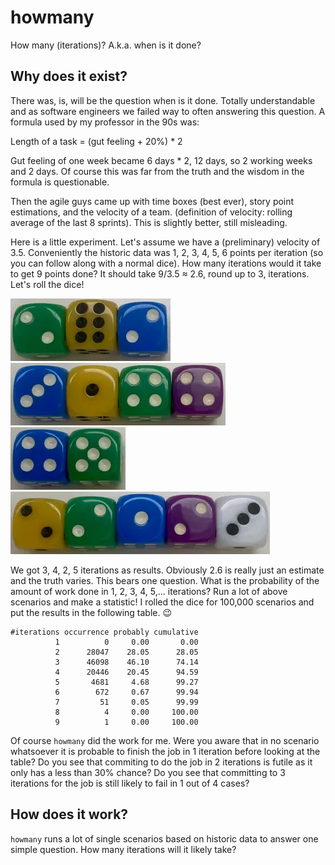 # howmany
How many (iterations)? A.k.a. when is it done?

## Why does it exist?
There was, is, will be the question when is it done.
Totally understandable and as software engineers we failed way to often
answering this question.
A formula used by my professor in the 90s was:

Length of a task = (gut feeling + 20%) * 2

Gut feeling of one week became 6 days * 2, 12 days, so 2 working weeks and
2 days. Of course this was far from the truth and the wisdom in the formula
is questionable.

Then the agile guys came up with time boxes (best ever), story point
estimations, and the velocity of a team. (definition of velocity: rolling
average of the last 8 sprints). This is slightly better, still misleading.

Here is a little experiment. Let's assume we have a (preliminary) velocity of
3.5. Conveniently the historic data was 1, 2, 3, 4, 5, 6 points per iteration
(so you can follow along with a normal dice). How many iterations would it take
to get 9 points done? It should take 9/3.5 ≈ 2.6, round up to 3, iterations.
Let's roll the dice!

![rolled dice 2,6,2](assets/262.webp)
![rolled dice 3,1,4,4](assets/3144.webp)
![rolled dice 4,5](assets/45.webp)
![rolled dice 2,2,1,2,3](assets/22123.webp)

We got 3, 4, 2, 5 iterations as results. Obviously 2.6 is really just an
estimate and the truth varies. This bears one question.
What is the probability of the amount of work done in 1, 2, 3, 4, 5,...
iterations? Run a lot of above scenarios and make a statistic!
I rolled the dice for 100,000 scenarios and put the results in the following
table. 😉

```
#iterations occurrence probably cumulative
          1          0     0.00       0.00
          2      28047    28.05      28.05
          3      46098    46.10      74.14
          4      20446    20.45      94.59
          5       4681     4.68      99.27
          6        672     0.67      99.94
          7         51     0.05      99.99
          8          4     0.00     100.00
          9          1     0.00     100.00
```

Of course `howmany` did the work for me. Were you aware that in no scenario
whatsoever it is probable to finish the job in 1 iteration before looking at
the table? Do you see that commiting to do the job in 2 iterations is futile as
it only has a less than 30% chance? Do you see that committing to 3 iterations
for the job is still likely to fail in 1 out of 4 cases?

## How does it work?
`howmany` runs a lot of single scenarios based on historic data to answer one
simple question. How many iterations will it likely take?